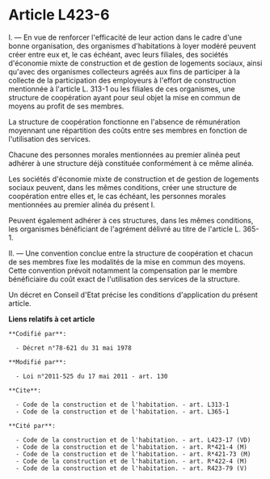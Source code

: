 # Article L423-6

I. ― En vue de renforcer l'efficacité de leur action dans le cadre d'une bonne organisation, des organismes d'habitations à
loyer modéré peuvent créer entre eux et, le cas échéant, avec leurs filiales, des sociétés d'économie mixte de construction
et de gestion de logements sociaux, ainsi qu'avec des organismes collecteurs agréés aux fins de participer à la collecte de
la participation des employeurs à l'effort de construction mentionnée à l'article L. 313-1 ou les filiales de ces organismes,
une structure de coopération ayant pour seul objet la mise en commun de moyens au profit de ses membres. 

La structure de coopération fonctionne en l'absence de rémunération moyennant une répartition des coûts entre ses membres en
fonction de l'utilisation des services. 

Chacune des personnes morales mentionnées au premier alinéa peut adhérer à une structure déjà constituée conformément à ce
même alinéa. 

Les sociétés d'économie mixte de construction et de gestion de logements sociaux peuvent, dans les mêmes conditions, créer
une structure de coopération entre elles et, le cas échéant, les personnes morales mentionnées au premier alinéa du présent
I. 

Peuvent également adhérer à ces structures, dans les mêmes conditions, les organismes bénéficiant de l'agrément délivré au
titre de l'article L. 365-1. 

II. ― Une convention conclue entre la structure de coopération et chacun de ses membres fixe les modalités de la mise en
commun des moyens. Cette convention prévoit notamment la compensation par le membre bénéficiaire du coût exact de
l'utilisation des services de la structure. 

Un décret en Conseil d'Etat précise les conditions d'application du présent article.

**Liens relatifs à cet article**

	**Codifié par**:

	  - Décret n°78-621 du 31 mai 1978

	**Modifié par**:

	  - Loi n°2011-525 du 17 mai 2011 - art. 130

	**Cite**:

	  - Code de la construction et de l'habitation. - art. L313-1
	  - Code de la construction et de l'habitation. - art. L365-1

	**Cité par**:

	  - Code de la construction et de l'habitation. - art. L423-17 (VD)
	  - Code de la construction et de l'habitation. - art. R*421-4 (M)
	  - Code de la construction et de l'habitation. - art. R*421-73 (M)
	  - Code de la construction et de l'habitation. - art. R*422-4 (M)
	  - Code de la construction et de l'habitation. - art. R423-79 (V)
